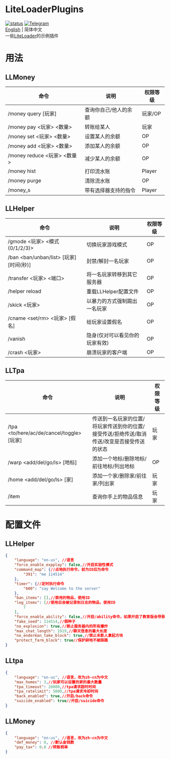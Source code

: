 # LiteLoaderPlugins
<a href="https://github.com/LiteLDev/LiteLoaderPlugins/actions">![status](https://img.shields.io/github/workflow/status/LiteLDev/LiteLoaderPlugins/Build%20LiteLoaderPlugins?style=for-the-badge)</a>
<a href="https://t.me/liteloader">![Telegram](https://img.shields.io/badge/telegram-LiteLoader-%232CA5E0?style=for-the-badge&logo=Telegram)</a>  
[English](README.md) | 简体中文  
一些[LiteLoader](https://github.com/LiteLDev/BDSLiteLoader)的示例插件

# 用法
## LLMoney
| 命令 | 说明 | 权限等级 |
| --- | --- | --- |
| /money query [玩家] | 查询你自己/他人的余额 | 玩家/OP |
| /money pay <玩家> <数量> | 转账给某人 | 玩家 |
| /money set <玩家> <数量> | 设置某人的余额 | OP |
| /money add <玩家> <数量> | 添加某人的余额 | OP |
| /money reduce <玩家> <数量> | 减少某人的余额 | OP |
| /money hist | 打印流水账 | Player |
| /money purge | 清除流水账 | OP |
| /money_s | 带有选择器支持的指令 | Player |
## LLHelper
| 命令 | 说明 | 权限等级 |
| --- | --- | --- |
| /gmode <玩家> <模式(0/1/2/3)> | 切换玩家游戏模式 | OP |
| /ban <ban/unban/list> [玩家] [时间(秒)] | 封禁/解封一名玩家 | OP |
| /transfer <玩家> <IP> <端口> | 将一名玩家转移到其它服务器 | OP |
| /helper reload | 重载LLHelper配置文件 | OP |
| /skick <玩家> | 以暴力的方式强制踢出一名玩家 | OP |
| /cname <set/rm> <玩家> [假名] | 给玩家设置假名 | OP |
| /vanish | 隐身(仅对可以看见你的玩家有效) | OP |
| /crash <玩家> | 崩溃玩家的客户端 | OP |
## LLTpa
| 命令 | 说明 | 权限等级 |
| --- | --- | --- |
| /tpa <to/here/ac/de/cancel/toggle> [玩家]	| 传送到一名玩家的位置/将玩家传送到你的位置/接受传送/拒绝传送/取消传送/改变是否接受传送的状态 | 玩家 |
| /warp <add/del/go/ls> [地标] | 添加一个地标/删除地标/前往地标/列出地标 | OP |
| /home <add/del/go/ls> [家] | 添加一个家/删除家/前往家/列出家 | 玩家 |
| /item | 查询你手上的物品信息 | 玩家 |

# 配置文件
## LLHelper
```json
{
    "language": "en-us", //语言
    "force_enable_expplay": false,//开启实验性模式
    "command_map": {//点地执行命令，前为ID后为命令
        "391": "me 114514"
    },
    "timer": {//定时执行命令
        "600": "say Welcome to the server"
    },
    "ban_items": [],//禁用的物品，使用ID
    "log_items": [//使用后会被记录到日志的物品，使用ID
        7
    ],
    "force_enable_ability": false,//开启/ability命令，如果开启了教育版会导致服务器异常
    "fake_seed": 114514,//假种子
    "no_explosion": true,//禁止服务器内的所有爆炸
    "max_chat_length": 1919,//聊天信息的最大长度
    "no_enderman_take_block": true,//禁止末影人拿起方块
    "protect_farm_block": true//保护耕地不被踩踏
}
```
## LLtpa
```json
{
    "language": "en-us", //语言，改为zh-cn为中文
    "max_homes": 3,//玩家可以设置的家的最大数量
    "tpa_timeout": 20000,//tpa请求超时时间
    "tpa_ratelimit": 5000,//tpa请求冷却时间
    "back_enabled": true,//开启/back命令
    "suicide_enabled": true//开启/suicide命令
}
```
## LLMoney
```json
{
    "language": "en-us", //语言，改为zh-cn为中文
    "def_money": 0, //默认金钱数
    "pay_tax": 0.0 //转账税率
}
```